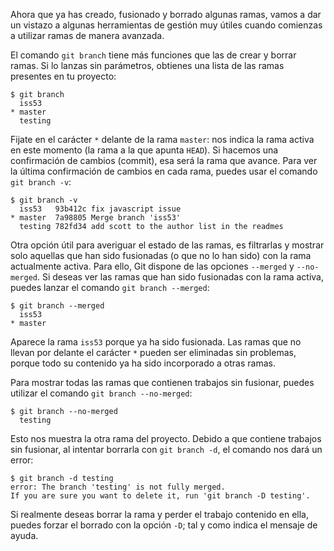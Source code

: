 Ahora que ya has creado, fusionado y borrado algunas ramas, vamos a dar un vistazo a algunas herramientas de gestión muy útiles cuando comienzas a utilizar ramas de manera avanzada.

El comando `git branch` tiene más funciones que las de crear y borrar ramas. Si lo lanzas sin parámetros, obtienes una lista de las ramas presentes en tu proyecto:

```console
$ git branch
  iss53
* master
  testing
```

Fijate en el carácter `*` delante de la rama `master`: nos indica la rama activa en este momento (la rama a la que apunta `HEAD`). Si hacemos una confirmación de cambios (commit), esa será la rama que avance. Para ver la última confirmación de cambios en cada rama, puedes usar el comando `git branch -v`:

```console
$ git branch -v
  iss53   93b412c fix javascript issue
* master  7a98805 Merge branch 'iss53'
  testing 782fd34 add scott to the author list in the readmes
```

Otra opción útil para averiguar el estado de las ramas, es filtrarlas y mostrar solo aquellas que han sido fusionadas (o que no lo han sido) con la rama actualmente activa. Para ello, Git dispone de las opciones `--merged` y `--no-merged`. Si deseas ver las ramas que han sido fusionadas con la rama activa, puedes lanzar el comando `git branch --merged`:

```console
$ git branch --merged
  iss53
* master
```

Aparece la rama `iss53` porque ya ha sido fusionada. Las ramas que no llevan por delante el carácter `*` pueden ser eliminadas sin problemas, porque todo su contenido ya ha sido incorporado a otras ramas.

Para mostrar todas las ramas que contienen trabajos sin fusionar, puedes utilizar el comando `git branch --no-merged`:

```console
$ git branch --no-merged
  testing
```

Esto nos muestra la otra rama del proyecto. Debido a que contiene trabajos sin fusionar, al intentar borrarla con `git branch -d`, el comando nos dará un error:

```console
$ git branch -d testing
error: The branch 'testing' is not fully merged.
If you are sure you want to delete it, run 'git branch -D testing'.
```

Si realmente deseas borrar la rama y perder el trabajo contenido en ella, puedes forzar el borrado con la opción `-D`; tal y como indica el mensaje de ayuda.